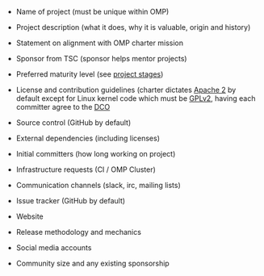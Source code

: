 * Name of project (must be unique within OMP)


* Project description (what it does, why it is valuable, origin and history)


* Statement on alignment with OMP charter mission


* Sponsor from TSC (sponsor helps mentor projects)


* Preferred maturity level (see [project stages](../../process/project_stages.md))


* License and contribution guidelines (charter dictates [Apache 2](https://spdx.org/licenses/Apache-2.0.html) by default except for Linux kernel code which must be [GPLv2](https://spdx.org/licenses/GPL-2.0), having each committer agree to the [DCO](https://developercertificate.org/)


* Source control (GitHub by default)


* External dependencies (including licenses)


* Initial committers (how long working on project)


* Infrastructure requests (CI / OMP Cluster)


* Communication channels (slack, irc, mailing lists)


* Issue tracker (GitHub by default)


* Website


* Release methodology and mechanics


* Social media accounts


* Community size and any existing sponsorship
